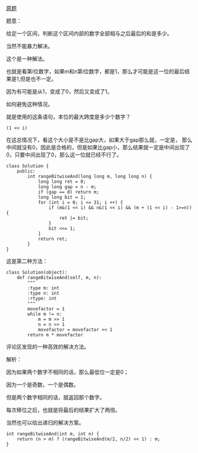 [原题](https://leetcode.com/problems/bitwise-and-of-numbers-range/)


题意：


给定一个区间，判断这个区间内部的数字全部相与之后最后的和是多少。

当然不能暴力解决。


这个是一种解法。


也就是看第i位数字，如果m和n第i位数字，都是1，那么才可能是这一位的最后结果是1,但是也不一定。

因为有可能是从1，变成了0，然后又变成了1。

如何避免这种情况。

就是使用的这条语句，本位的最大跨度是多少个数字？
```
(1 << i)
```

在这总情况下，看这个大小是不是比gap大，如果大于gap那么就，一定是，
那么中间就没有0，因此是合格的，但是如果比gap小，那么结果就一定是中间出现了0，只要中间出现了0，那么这一位就已经不行了。

```
class Solution {
    public:
        int rangeBitwiseAnd(long long m, long long n) {
            long long ret = 0;
            long long gap = n - m;
            if (gap == 0) return m;
            long long bit = 1;
            for (int i = 0; i <= 31; i ++) {
                if (m&(1 << i) && n&(1 << i) && (m + (1 << i) - 1>=n)) {
                    ret |= bit;
                }
                bit <<= 1;
            }
            return ret;
        }
}
```

这是第二种方法：


```
class Solution(object):
    def rangeBitwiseAnd(self, m, n):
        """
        :type m: int
        :type n: int
        :rtype: int
        """
        movefactor = 1
        while m != n:
            m = m >> 1
            n = n >> 1
            movefactor = movefactor << 1
        return m * movefactor
```

评论区发现的一种高效的解决方法。

解析：

因为如果两个数字不相同的话，那么最低位一定是0；

因为一个是奇数，一个是偶数。

但是两个数字相同的话，就返回那个数字。

每次移位之后，也就是将最后的结果扩大了两倍。


当然也可以给出递归的解决方案。

```
int rangeBitwiseAnd(int m, int n) {
    return (n > m) ? (rangeBitwiseAnd(m/2, n/2) << 1) : m;
}
```

